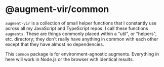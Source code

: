 # @augment-vir/common

`augment-vir` is a collection of small helper functions that I constantly use across all my JavaScript and TypeScript repos. I call these functions `augments`. These are things commonly placed within a "util", or "helpers", etc. directory; they don't really have anything in common with each other except that they have almost no dependencies.

This `common` package is for environment-agnostic augments. Everything in here will work in Node.js or the browser with identical results.

